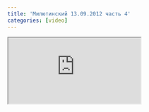 ```yaml
---
title: 'Милютинский 13.09.2012 часть 4'
categories: [video]
---
```

<iframe src="http://www.youtube.com/embed/4EiyBPVYTtU" class="youtube"></iframe>
